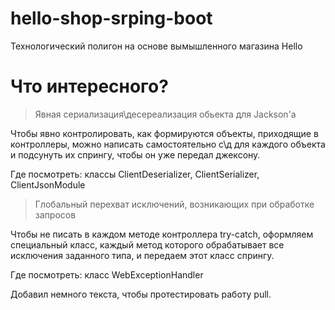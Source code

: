 # hello-shop-srping-boot
Технологический полигон на основе вымышленного магазина Hello

# Что интересного?
> Явная сериализация\десереализация обьекта для Jackson'а

Чтобы явно контролировать, как формируются объекты, приходящие в контроллеры, можно написать самостоятельно с\д для каждого объекта и подсунуть их спрингу, чтобы он уже передал джексону.
    
Где посмотреть: классы ClientDeserializer, ClientSerializer, ClientJsonModule

> Глобальный перехват исключений, возникающих при обработке запросов

Чтобы не писать в каждом методе контроллера try-catch, оформляем специальный класс, каждый метод которого обрабатывает все исключения заданного типа, и передаем этот класс спрингу.

Где посмотреть: класс WebExceptionHandler

Добавил немного текста, чтобы протестировать работу pull.
